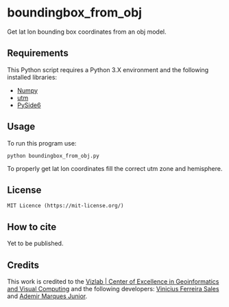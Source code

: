 # boundingbox_from_obj
Get lat lon bounding box coordinates from an obj model.


## Requirements
This Python script requires a Python 3.X environment and the following installed libraries:

- [Numpy](https://numpy.org/)
- [utm](https://pypi.org/project/utm/)
- [PySide6](https://pypi.org/project/PySide6/)


## Usage

To run this program use:
 
    python boundingbox_from_obj.py

To properly get lat lon coordinates fill the correct utm zone and hemisphere.


## License

    MIT Licence (https://mit-license.org/)
    
## How to cite

Yet to be published.

## Credits	
This work is credited to the [Vizlab | Center of Excellence in Geoinformatics and Visual Computing](http://vizlab.unisinos.br/) and the following developers:	[Vinicius Ferreira Sales](https://www.researchgate.net/profile/Vinicius-Sales-4) and [Ademir Marques Junior](https://www.researchgate.net/profile/Ademir_Junior).
